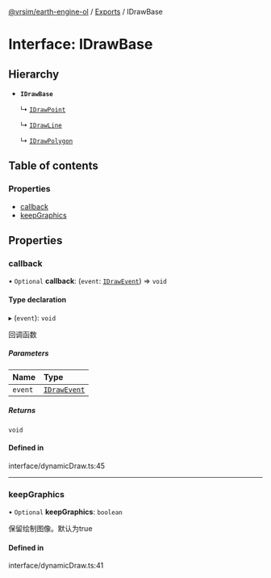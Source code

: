 [@vrsim/earth-engine-ol](../README.md) / [Exports](../modules.md) / IDrawBase

# Interface: IDrawBase

## Hierarchy

- **`IDrawBase`**

  ↳ [`IDrawPoint`](IDrawPoint.md)

  ↳ [`IDrawLine`](IDrawLine.md)

  ↳ [`IDrawPolygon`](IDrawPolygon.md)

## Table of contents

### Properties

- [callback](IDrawBase.md#callback)
- [keepGraphics](IDrawBase.md#keepgraphics)

## Properties

### callback

• `Optional` **callback**: (`event`: [`IDrawEvent`](IDrawEvent.md)) => `void`

#### Type declaration

▸ (`event`): `void`

回调函数

##### Parameters

| Name | Type |
| :------ | :------ |
| `event` | [`IDrawEvent`](IDrawEvent.md) |

##### Returns

`void`

#### Defined in

interface/dynamicDraw.ts:45

___

### keepGraphics

• `Optional` **keepGraphics**: `boolean`

保留绘制图像。默认为true

#### Defined in

interface/dynamicDraw.ts:41
